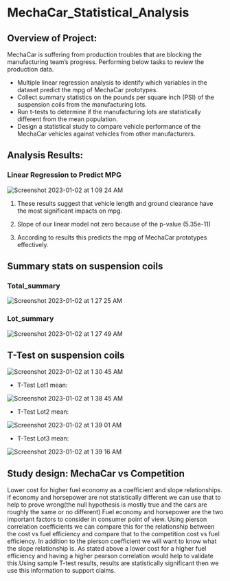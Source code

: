 # MechaCar_Statistical_Analysis

## Overview of Project: 
MechaCar is suffering from production troubles that are blocking the manufacturing team’s progress. Performing below tasks to review the production data. 

* Multiple linear regression analysis to identify which variables in the dataset predict the mpg of MechaCar prototypes.
* Collect summary statistics on the pounds per square inch (PSI) of the suspension coils from the manufacturing lots.
* Run t-tests to determine if the manufacturing lots are statistically different from the mean population.
* Design a statistical study to compare vehicle performance of the MechaCar vehicles against vehicles from other manufacturers. 

## Analysis Results:

### Linear Regression to Predict MPG

![Screenshot 2023-01-02 at 1 09 24 AM](https://user-images.githubusercontent.com/44387918/210214371-2ebcb129-5eb3-4e3d-ba84-d57e83c713fb.png)

1. These results suggest that vehicle length and ground clearance have the most significant impacts on mpg.

2. Slope of our linear model not zero because of the p-value (5.35e-11) 

3. According to results this predicts the mpg of MechaCar prototypes effectively. 


## Summary stats on suspension coils
### Total_summary

![Screenshot 2023-01-02 at 1 27 25 AM](https://user-images.githubusercontent.com/44387918/210214465-c0255e78-591b-4a0e-9b76-83813d3c5fcd.png)

### Lot_summary

![Screenshot 2023-01-02 at 1 27 49 AM](https://user-images.githubusercontent.com/44387918/210214479-794c5e05-89ff-4971-a59f-f72e8b93639e.png)

## T-Test on suspension coils

![Screenshot 2023-01-02 at 1 30 45 AM](https://user-images.githubusercontent.com/44387918/210214613-94693460-c6ed-4009-ae43-32feacba7e67.png)

* T-Test Lot1 mean:

![Screenshot 2023-01-02 at 1 38 45 AM](https://user-images.githubusercontent.com/44387918/210214998-e738d32d-0258-439e-810a-137fc1a30902.png)


* T-Test Lot2 mean:

![Screenshot 2023-01-02 at 1 39 01 AM](https://user-images.githubusercontent.com/44387918/210215008-25b7dfce-afe2-43dd-a514-377148f2159e.png)


* T-Test Lot3 mean:

![Screenshot 2023-01-02 at 1 39 16 AM](https://user-images.githubusercontent.com/44387918/210215019-5c95fa9a-85e6-4add-8c53-7118311504a2.png)

## Study design: MechaCar vs Competition
Lower cost for higher fuel economy as a coefficient and slope relationships.   
if economy and horsepower are not statistically different we can use that to help to prove wrong(the null hypothesis is mostly true and the cars are roughly the same or no different)
Fuel economy and horsepower are the two important factors to consider in consumer point of view. 
Using pierson correlation coefficients we can compare this for the relationship between the cost vs fuel efficiency and compare that to the competition cost vs fuel efficiency. In addition to the pierson coefficient we will want to know what the slope relationship is. As stated above a lower cost for a higher fuel efficiency and having a higher pearson correlation would help to validate this.Using sample T-test results, results are statistically significant then we use this information to support claims. 


